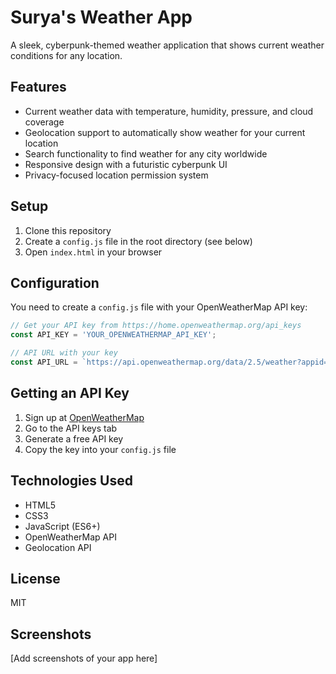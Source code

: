 # Surya's Weather App

A sleek, cyberpunk-themed weather application that shows current weather conditions for any location.

## Features

- Current weather data with temperature, humidity, pressure, and cloud coverage
- Geolocation support to automatically show weather for your current location
- Search functionality to find weather for any city worldwide
- Responsive design with a futuristic cyberpunk UI
- Privacy-focused location permission system

## Setup

1. Clone this repository
2. Create a `config.js` file in the root directory (see below)
3. Open `index.html` in your browser

## Configuration

You need to create a `config.js` file with your OpenWeatherMap API key:

```javascript
// Get your API key from https://home.openweathermap.org/api_keys
const API_KEY = 'YOUR_OPENWEATHERMAP_API_KEY';

// API URL with your key
const API_URL = `https://api.openweathermap.org/data/2.5/weather?appid=${API_KEY}&units=metric`;
```

## Getting an API Key

1. Sign up at [OpenWeatherMap](https://home.openweathermap.org/users/sign_up)
2. Go to the API keys tab
3. Generate a free API key
4. Copy the key into your `config.js` file

## Technologies Used

- HTML5
- CSS3
- JavaScript (ES6+)
- OpenWeatherMap API
- Geolocation API

## License

MIT

## Screenshots

[Add screenshots of your app here]
